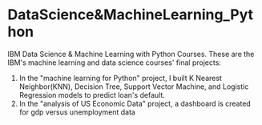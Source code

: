# DataScience&MachineLearning_Python
IBM Data Science & Machine Learning with Python Courses.
These are the IBM's machine learning and data science courses' final projects:  
  1. In the "machine learning for Python" project, I built K Nearest Neighbor(KNN), Decision Tree, Support Vector Machine, and Logistic Regression models to predict loan's default.
  2. In the "analysis of US Economic Data" project, a dashboard is created for gdp versus unemployment data
